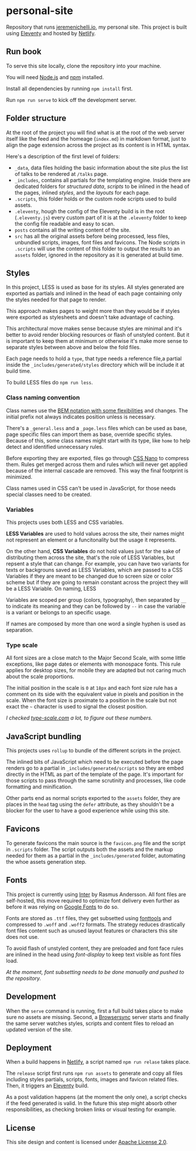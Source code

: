 # personal-site

Repository that runs [jeremenichelli.io](https://jeremenichelli.io), my personal site. This project is built using [Eleventy](//11ty.com) and hosted by [Netlify](//netlify.com).

## Run book

To serve this site locally, clone the repository into your machine.

You will need [Node.js](//nodejs.org) and [npm](//www.npmjs.com) installed.

Install all dependencies by running `npm install` first.

Run `npm run serve` to kick off the development server.

## Folder structure

At the root of the project you will find what is at the root of the web server itself like the feed and the homeage (`index.md`) in markdown format, just to align the page extension across the project as its content is in HTML syntax.

Here's a description of the first level of folders:

- `_data`, data files holding the basic information about the site plus the list of talks to be rendered at `/talks` page.
- `_includes`, contains all partials for the templating engine. Inside there are dedicated folders for _structured data_, _scripts_ to be inlined in the head of the pages, inlined _styles_, and the _layouts_ for each page.
- `.scripts`, this folder holds or the custom node scripts used to build assets.
- `.eleventy`, hough the config of the Eleventy build is in the root (`.eleventy.js`) every custom part of it is at the `.eleventy` folder to keep the config file readable and easy to scan.
- `posts` contains all the writing content of the site.
- `src` has all the original assets before being processed, less files, unbundled scripts, images, font files and favicons. The Node scripts in `.scripts` will use the content of this folder to output the results to an `assets` folder, ignored in the repository as it is generated at build time.

## Styles

In this project, LESS is used as base for its styles. All styles generated are exported as partials and inlined in the head of each page containing only the styles needed for that page to render.

This approach makes pages to weight more than they would be if styles were exported as stylesheets and doesn't take advantage of caching.

This architectural move makes sense because styles are minimal and it's better to avoid render blocking resources or flash of unstyled content. But it is important to keep them at minimum or otherwise it's make more sense to separate styles between above and below the fold files.

Each page needs to hold a `type`, that type needs a reference file,a partial inside the `_includes/generated/styles` directory which will be include it at build time.

To build LESS files do `npm run less`.

### Class naming convention

Class names use the [BEM notation with some flexibilities](//csswizardry.com/2015/08/bemit-taking-the-bem-naming-convention-a-step-further/) and changes. The initial prefix not always indicates position unless is necessary.

There's a `_general.less` and a `_page.less` files which can be used as base, page specific files can import them as base, override specific styles. Because of this, some class names might start with its type, like `home` to help detect and identified unnecessary rules.

Before exporting they are exported, files go through [CSS Nano](//cssnano.co/) to compress them. Rules get merged across them and rules which will never get applied because of the internal cascade are removed. This way the final footprint is minimized.

Class names used in CSS can't be used in JavaScript, for those needs special classes need to be created.

### Variables

This projects uses both LESS and CSS variables.

**LESS Variables** are used to hold values across the site, their names might not represent an element or a funcitonality but the usage it represents.

On the other hand, **CSS Variables** do not hold values just for the sake of distributing them across the site, that's the role of LESS Variables, but repsent a style that can change. For example, you can have two variants for texts or backgrouns saved as LESS Variables, which are passed to a CSS Variables if they are meant to be changed due to screen size or color scheme but if they are going to remain constant across the project they will be a LESS Variable. On naming, LESS

Variables are scoped per group (colors, typography), then separated by `__` to indicate its meaning and they can be followed by `--` in case the variable is a variant or belongs to an specific usage.

If names are composed by more than one word a single hyphen is used as separation.

### Type scale

All font sizes are a close match to the Major Second Scale, with some little exceptions, like page dates or elements with monospace fonts. This rule applies for desktop sizes, for mobile they are adapted but not caring much about the scale proportions.

The initial position in the scale is `0` at `18px` and each font size rule has a comment on its side with the equivalent value in pixels and position in the scale. When the font size is proximate to a position in the scale but not exact the `~` character is used to signal the closest position.

_I checked [type-scale.com](type-scale.com) a lot, to figure out these numbers._

## JavaScript bundling

This projects uses `rollup` to bundle of the different scripts in the project.

The inlined bits of JavaScript which need to be executed before the page renders go to a partial in `_includes/generated/scripts` so they are embed directly in the HTML as part of the template of the page. It's important for those scripts to pass through the same scrutinity and processes, like code formatting and minification.

Other parts end as normal scripts exported to the `assets` folder, they are places in the `head` tag using the `defer` attribute, as they shouldn't be a blocker for the user to have a good experience while using this site.

## Favicons

To generate favicons the main source is the `favicon.png` file and the script in `.scripts` folder. The script outputs both the assets and the markup needed for them as a partial in the `_includes/generated` folder, automating the whoe assets generation step.

## Fonts

This project is currently using [Inter](//rsms.me/inter) by Rasmus Andersson. All font files are self-hosted, this move required to optimize font delivery even further as before it was relying on [Google Fonts](//google.com/fonts) to do so.

Fonts are stored as `.ttf` files, they get subsetted using [fonttools](https://github.com/fonttools/fonttools) and compressed to `.woff` and `.woff2` formats. The strategy reduces drastically font files content such as unused layout features or characters this site does not use.

To avoid flash of unstyled content, they are preloaded and font face rules are inlined in the head using _font-display_ to keep text visible as font files load.

_At the moment, font subsetting needs to be done manually and pushed to the repository._

## Development

When the `serve` command is running, first a full build takes place to make sure no assets are missing. Second, a [Browsersync](https://browsersync.io/) server starts and finally the same server watches styles, scripts and content files to reload an updated version of the site.

## Deployment

When a build happens in [Netlify](//netlify.com), a script named `npm run relase` takes place.

The `release` script first runs `npm run assets` to generate and copy all files including styles partials, scripts, fonts, images and favicon related files. Then, it triggers an [Eleventy](//11ty.dev) build.

As a post validation happens (at the moment the only one), a script checks if the feed generated is valid. In the future this step might absorb other responsibilities, as checking broken links or visual testing for example.

## License

This site design and content is licensed under [Apache License 2.0](https://choosealicense.com/licenses/apache-2.0/).
